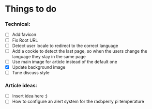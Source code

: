 # Things to do


### Technical:
- [ ] Add favicon
- [ ] Fix Root URL 
- [ ] Detect user locale to redirect to the correct language
- [ ] Add a cookie to detect the last page, so when the users change the language they stay in the same page
- [ ] Use main image for article instead of the default one
- [X] Update background image
- [ ] Tune discuss style

### Article ideas:
- [ ] Insert idea here :)
- [ ] How to configure an alert system for the rasbperry pi temperature
